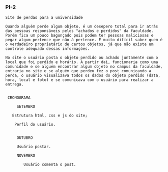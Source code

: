### PI-2


	
	Site de perdas para a universidade 
	
	Quando alguém perde algum objeto, é um desepero total para ir atrás das pessoas responsáveis pelos "achados e perdidos" da faculdade. Porém fica um pouco bagunçado pois podem ter pessoas maliciosas e pegar algum pertence que não à pertence. É muito difícil saber quem é o verdadeiro proprietário de certos objetos, já que não existe um controle adequado dessas informações.
	
	No site o usuário posta o objeto perdido ou achado juntamente com o local que foi perdido e horário. A partir dai, funcionaria como uma comunidade e se alguém encontrar algum objeto no campus da faculdade, entraria no site e se alguém que perdeu fez o post comunicando a perda, o usuário visualizava todos os dados do objeto perdido (data, hora, local e foto) e se comunicava com o usuário para realizar a entrega.


	 CRONOGRAMA
	
		 SETEMBRO
		
       Estrutura html, css e js do site;

        Perfil do usuário.
		
		
		 OUTUBRO
		
	     Usuário postar.

		 NOVEMBRO
		
	    	Usuário comenta o post.
